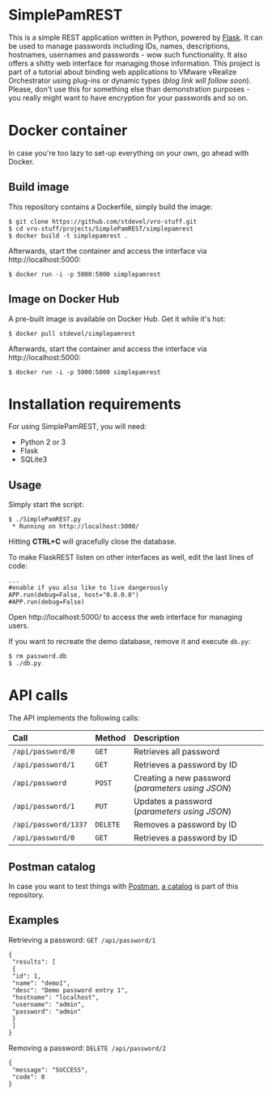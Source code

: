 # SimplePamREST
This is a simple REST application written in Python, powered by [Flask](http://flask.pocoo.org). It can be used to manage passwords including IDs, names, descriptions, hostnames, usernames and passwords - wow such functionality. It also offers a shitty web interface for managing those information. This project is part of a tutorial about binding web applications to VMware vRealize Orchestrator using plug-ins or dynamic types (*blog link will follow soon*).
Please, don't use this for something else than demonstration purposes - you really might want to have encryption for your passwords and so on.

# Docker container
In case you're too lazy to set-up everything on your own, go ahead with Docker.

## Build image
This repository contains a Dockerfile, simply build the image:
```
$ git clone https://github.com/stdevel/vro-stuff.git
$ cd vro-stuff/projects/SimplePamREST/simplepamrest
$ docker build -t simplepamrest .
```

Afterwards, start the container and access the interface via http://localhost:5000:
```
$ docker run -i -p 5000:5000 simplepamrest
```

## Image on Docker Hub
A pre-built image is available on Docker Hub. Get it while it's hot:
```
$ docker pull stdevel/simplepamrest
```

Afterwards, start the container and access the interface via http://localhost:5000:
```
$ docker run -i -p 5000:5000 simplepamrest
```

# Installation requirements
For using SimplePamREST, you will need:
- Python 2 or 3
- Flask
- SQLite3

## Usage
Simply start the script:
```
$ ./SimplePamREST.py
 * Running on http://localhost:5000/
 ```

Hitting **CTRL+C** will gracefully close the database.

To make FlaskREST listen on other interfaces as well, edit the last lines of code:
```
...
#enable if you also like to live dangerously
APP.run(debug=False, host="0.0.0.0")
#APP.run(debug=False)
```

Open http://localhost:5000/ to access the web interface for managing users.

If you want to recreate the demo database, remove it and execute ``db.py``:
```
$ rm password.db
$ ./db.py
```

# API calls
The API implements the following calls:

| Call | Method | Description |
|:-----|:-------|:------------|
| ``/api/password/0`` | ``GET`` | Retrieves all password |
| ``/api/password/1`` | ``GET`` | Retrieves a password by ID |
| ``/api/password`` | ``POST`` | Creating a new password (*parameters using JSON*) |
| ``/api/password/1`` | ``PUT`` | Updates a password (*parameters using JSON*) |
| ``/api/password/1337`` | ``DELETE`` | Removes a password by ID |
| ``/api/password/0`` | ``GET`` | Retrieves a password by ID |

## Postman catalog
In case you want to test things with [Postman](https://getpostman.com), [a catalog](SimplePamREST.postman_collection.json) is part of this repository.

## Examples
Retrieving a password: ``GET /api/password/1``
```
{
 "results": [
 {
 "id": 1,
 "name": "demo1",
 "desc": "Demo password entry 1",
 "hostname": "localhost",
 "username": "admin",
 "password": "admin"
 }
 ]
}
```

Removing a password: ``DELETE /api/password/2``
```
{
 "message": "SUCCESS",
 "code": 0
}
```
